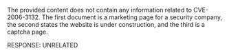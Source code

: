 The provided content does not contain any information related to CVE-2006-3132. The first document is a marketing page for a security company, the second states the website is under construction, and the third is a captcha page.

RESPONSE: UNRELATED